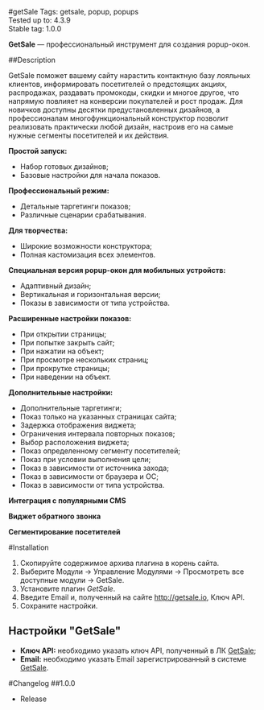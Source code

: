 #getSale
Tags: getsale, popup, popups    
Tested up to: 4.3.9  
Stable tag: 1.0.0  

**GetSale** &mdash; профессиональный инструмент для создания popup-окон.

##Description

GetSale поможет вашему сайту нарастить контактную базу лояльных клиентов, информировать посетителей о предстоящих акциях, распродажах, раздавать промокоды, скидки и многое другое, что напрямую повлияет на конверсии покупателей и рост продаж. Для новичков доступны десятки предустановленных дизайнов, а профессионалам многофункциональный конструктор позволит реализовать практически любой дизайн, настроив его на самые нужные сегменты посетителей и их действия.

**Простой запуск:**

- Набор готовых дизайнов;
- Базовые настройки для начала показов.

**Профессиональный режим:**

- Детальные таргетинги показов;
- Различные сценарии срабатывания.

**Для творчества:**

- Широкие возможности конструктора;
- Полная кастомизация всех элементов.

**Специальная версия popup-окон для мобильных устройств:**

- Адаптивный дизайн;
- Вертикальная и горизонтальная версии;
- Показы в зависимости от типа устройства.

**Расширенные настройки показов:**

- При открытии страницы;
- При попытке закрыть сайт;
- При нажатии на объект;
- При просмотре нескольких страниц;
- При прокрутке страницы;
- При наведении на объект.

**Дополнительные настройки:**

- Дополнительные таргетинги;
- Показ только на указанных страницах сайта;
- Задержка отображения виджета;
- Ограничения интервала повторных показов;
- Выбор расположения виджета;
- Показ определенному сегменту посетителей;
- Показ при условии выполнения цели;
- Показ в зависимости от источника захода;
- Показ в зависимости от браузера и ОС;
- Показ в зависимости от типа устройства.

**Интеграция с популярными CMS**

**Виджет обратного звонка**

**Сегментирование посетителей**

#Installation
1. Скопируйте содержимое архива плагина в корень сайта.
2. Выберите Модули -> Управление Модулями -> Просмотреть все доступные модули -> GetSale.
3. Установите плагин *GetSale*.
4. Введите Email и, полученный на сайте http://getsale.io, Ключ API.
5. Сохраните настройки.

## Настройки "GetSale"

- **Ключ API:** необходимо указать ключ API, полученный в ЛК [GetSale](http://getsale.io);  
- **Email:** необходимо указать Email зарегистрированный в системе [GetSale](http://getsale.io).  

#Changelog
##1.0.0
* Release
